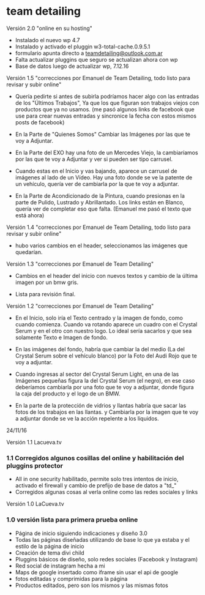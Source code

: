 # team detailing  

Versión 2.0 "online en su hosting"  

* Instalado el nuevo wp 4.7
* Instalado y activado el pluggin w3-total-cache.0.9.5.1
* formulario apunta directo a teamdetailing@outlook.com.ar
* Falta actualizar pluggins que seguro se actualizan ahora con wp
* Base de datos luego de actualizar wp, 7.12.16

Versión 1.5 "correcciones por Emanuel de Team Detailing, todo listo para revisar y subir online"  

* Quería pedirte si antes de subirla podríamos hacer algo con las entradas de los "Últimos Trabajos", Ya que los que figuran son trabajos viejos con productos que ya no usamos. (me pasó algunos links de facebook que use para crear nuevas entradas y sincronice la fecha con estos mismos posts de facebook)

* En la Parte de "Quienes Somos" Cambiar las Imágenes por las que te voy a Adjuntar.

* En la Parte del EXO hay una foto de un Mercedes Viejo, la cambiaríamos por las que te voy a Adjuntar y ver si pueden ser tipo carrusel.

* Cuando estas en el Inicio y vas bajando, aparece un carrusel de imágenes al lado de un Vídeo. Hay una foto donde se ve la patente de un vehículo, quería ver de cambiarla por la que te voy a adjuntar.


* En la Parte de Acondicionado de la Pintura, cuando presionas en la parte de Pulido, Lustrado y Abrillantado. Los links están en Blanco, quería ver de completar eso que falta. (Emanuel me pasó el texto que está ahora)



Versión 1.4 "correcciones por Emanuel de Team Detailing, todo listo para revisar y subir online"  

* hubo varios cambios en el header, seleccionamos las imágenes que quedarían.

Versión 1.3 "correcciones por Emanuel de Team Detailing"  

* Cambios en el header del inicio con nuevos textos y cambio de la última imagen por un bmw gris.

* Lista para revisión final.

Versión 1.2 "correcciones por Emanuel de Team Detailing"  

*  En el Inicio, solo iría el Texto centrado y la imagen de fondo, como cuando comienza. Cuando va rotando aparece un cuadro con el Crystal Serum y en el otro con nuestro logo. Lo ideal sería sacarlos y que sea solamente Texto e Imagen de fondo.

*  En las imágenes del fondo, habría que cambiar la del medio (La del Crystal Serum sobre el vehículo blanco) por la Foto del Audi Rojo que te voy a adjuntar.

*  Cuando ingresas al sector del Crystal Serum Light, en una de las Imágenes pequeñas figura la del Crystal Serum (el negro), en ese caso deberíamos cambiarla por una foto que te voy a adjuntar, donde figura la caja del producto y el logo de un BMW.

*  En la parte de la protección de vidrios y llantas habría que sacar las fotos de los trabajos en las llantas. y Cambiarla por la imagen que te voy a adjuntar donde se ve la acción repelente a los liquidos. 

24/11/16

Versión 1.1 Lacueva.tv

### 1.1 Corregidos algunos cosillas del online y habilitación del pluggins protector

* All in one security habilitado, permite solo tres intentos de inicio, activado el firewall y cambio de prefijo de base de datos a "td_"
* Corregidos algunas cosas al verla online como las redes sociales y links

Versión 1.0 LaCueva.tv  

### 1.0 versión lista para primera prueba online  

* Página de inicio siguiendo indicaciones y diseño 3.0
* Todas las páginas diseñadas utilizando de base lo que ya estaba y el estilo de la página de inicio
* Creación de tema divi child
* Pluggins básicos de diseño, solo redes sociales (Facebook y Instagram)
* Red social de instagram hecha a mi
* Maps de google insertado como iframe sin usar el api de google
* fotos editadas y comprimidas para la página
* Productos editados, pero son los mismos y las mismas fotos






